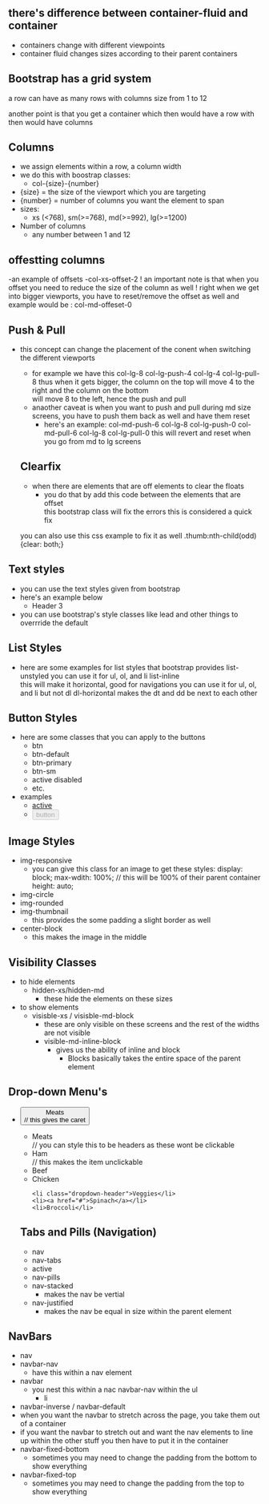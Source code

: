 ## there's difference between container-fluid and container 
- containers change with different viewpoints
- container fluid changes sizes according to their parent containers

## Bootstrap has a grid system

  a row can have as many rows with columns size from 1 to 12

  another point is that you get a container
    which then would have a row
      with then would have columns

## Columns
- we assign elements within a row, a column width
- we do this with boostrap classes:
  - col-{size}-{number}
- {size} = the size of the viewport which you are targeting
- {number} = number of columns you want the element to span
- sizes:
  - xs (<768), sm(>=768), md(>=992), lg(>=1200)
- Number of columns
  - any number between 1 and 12

## offestting columns
-an example of offsets
  -col-xs-offset-2
    ! an important note is that when you offset you need to reduce the size of the column as well
    ! right when we get into bigger viewports, you have to reset/remove the offset as well
      and example would be : 
        col-md-offeset-0
   
##  Push & Pull
- this concept can change the placement of the conent when switching the different viewports
  - for example we have this
    col-lg-8 col-lg-push-4
    col-lg-4 col-lg-pull-8
      thus when it gets bigger, the column on the top will move 4 to the right and the column on the bottom   
      will move 8 to the left, hence the push and pull
  - anaother caveat is when you want to push and pull during md size screens, you have to push them back as well and have
    them reset
    - here's an example: 
      col-md-push-6 col-lg-8 col-lg-push-0 
      col-md-pull-6 col-lg-8 col-lg-pull-0 
        this will revert and reset when you go from md to lg screens

  ## Clearfix
  - when there are elements that are off elements to clear the floats
    - you do that by add this code between the elements that are offset
      <div class="clearfix"></div> this bootstrap class will fix the errors
        this is considered a quick fix
  you can also use this css example to fix it as well
  .thumb:nth-child(odd){clear: both;}

## Text styles
- you can use the text styles given from bootstrap
- here's an example below
  - <span class="h3">Header 3</span>
- you can use bootstrap's style classes like lead and other things to overrride the default 

## List Styles
- here are some examples for list styles that bootstrap provides
  list-unstyled
    you can use it for ul, ol, and li
  list-inline    
    this will make it horizontal, good for navigations
    you can use it for ul, ol, and li but not dl
  dl-horizontal 
    makes the dt and dd be next to each other

## Button Styles
- here are some classes that you can apply to the buttons
  - btn 
  - btn-default
  - btn-primary
  - btn-sm
  - active disabled
  - etc. 
- examples
  - <a href="#" class="btn btn-default active">active</a>
  - <button class="btn btn-default" disabled="disabled">button</button> 

## Image Styles
- img-responsive
  - you can give this class for an image to get these styles:
    display: block;
    max-wdith: 100%; // this will be 100% of their parent container
    height: auto;
- img-circle
- img-rounded
- img-thumbnail
  - this provides the some padding a slight border as well
- center-block 
  - this makes the image in the middle

## Visibility Classes
- to hide elements
  - hidden-xs/hidden-md
    - these hide the elements on these sizes
- to show elements
  - visisble-xs / visisble-md-block
    - these are only visible on these screens and the rest of the widths are not visible  
    - visible-md-inline-block
      - gives us the ability of inline and block
        - Blocks basically takes the entire space of the parent element
  
## Drop-down Menu's 
- <div class="dropdown">
    <button type="button" class="btn btn-dfault dropdown-toggle" data-toggle="dropdown">
      Meats <div class="caret"></div> // this gives the caret
    </button>

    <ul class="dropdown-menu">
      <li class="dropdown-header">Meats</li> // you can style this to be headers as these wont be clickable
      <li class="disabled">Ham</li> // this makes the item unclickable
      <li>Beef</li>
      <li>Chicken</li>
  
      <li class="dropdown-header">Veggies</li>
      <li><a href="#">Spinach</a></li>
      <li>Broccoli</li>
    </ul>
  </div>

  ## Tabs and Pills (Navigation)
  - nav 
  - nav-tabs
  - active
  - nav-pills
  - nav-stacked
    - makes the nav be vertial
  - nav-justified
    - makes the nav be equal in size within the parent element

## NavBars
- nav
- navbar-nav
  - have this within a nav element
- navbar
  - you nest this within a nac navbar-nav within the ul
    - li
- navbar-inverse / navbar-default
- when you want the navbar to stretch across the page, you take them out of a container
- if you want the navbar to stretch out and want the nav elements to line up within the other stuff
    you then have to put it in the container
- navbar-fixed-bottom
  - sometimes you may need to change the padding from the bottom to show everything
- navbar-fixed-top
  - sometimes you may need to change the padding from the top to show everything
 